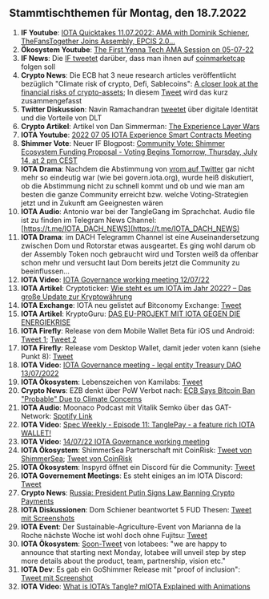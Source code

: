 ## Stammtischthemen für Montag, den 18.7.2022

1. **IF Youtube**: [IOTA Quicktakes 11.07.2022: AMA with Dominik Schiener, TheFansTogether Joins Assembly, EPCIS 2.0...](https://www.youtube.com/watch?v=020LE1SIDUA)
2. **Ökosystem Youtube**: [The First Yenna Tech AMA Session on 05-07-22](https://www.youtube.com/watch?v=IvWkyASrVns)
3. **IF News**: Die [IF tweetet](https://twitter.com/iota/status/1546796522607677442?s=20&t=pQNBdWktaxwbD1DuPFxljQ) darüber, dass man ihnen auf [coinmarketcap](https://coinmarketcap.com/community/profile/IOTA_Foundation) folgen soll 
4. **Crypto News**: Die ECB hat 3 neue research articles veröffentlicht bezüglich "Climate risk of crypto, Defi, Sablecoins": [A closer look at the financial risks of crypto-assets](https://www.ecb.europa.eu/pub/financial-stability/macroprudential-bulletin/html/index.en.html); In diesem [Tweet](https://twitter.com/paddi_hansen/status/1546814639207370755?s=20&t=mynAyPDG0BLu-MfG9IfjpA) wird das kurz zusammengefasst
5. **Twitter Diskussion**: Navin Ramachandran [tweetet](https://twitter.com/navinram999/status/1546615594384084998?s=20&t=PYbrwmVo9JeSXCst0sCEOA) über digitale Identität und die Vorteile von DLT
6. **Crypto Artikel**: Artikel von Dan Simmerman: [The Experience Layer Wars](https://simerman.medium.com/the-experience-layer-wars-9fa6c8c66e9d)
7. **IOTA Youtube**: [2022 07 05 IOTA Experience Smart Contracts Meeting](https://www.youtube.com/watch?v=bCC9-S5U64w)
8. **Shimmer Vote**: Neuer IF Blogpost: [Community Vote: Shimmer Ecosystem Funding Proposal - Voting Begins Tomorrow, Thursday, July 14, at 2 pm CEST](https://blog.iota.org/shimmer-ecosystem-funding-vote/)
9. **IOTA Drama**: Nachdem die Abstimmung von [vrom auf Twitter](https://twitter.com/Vrom14286662/status/1547448684169895937?s=20&t=3mgsb_1xFEY-NBamoQ7a7g) gar nicht mehr so eindeutig war (wie bei govern.iota.org), wurde heiß diskutiert, ob die Abstimmung nicht zu schnell kommt und ob und wie man am besten die ganze Community erreicht bzw. welche Voting-Strategien jetzt und in Zukunft am Geeignesten wären
10. **IOTA Audio**: Antonio war bei der TangleGang im Sprachchat. Audio file ist zu finden im Telegram News Channel: [https://t.me/IOTA_DACH_NEWS](https://t.me/IOTA_DACH_NEWS)
11. **IOTA Drama**: im DACH Telegramm Channel ist eine Auseinandersetzung zwischen Dom und Rotorstar etwas ausgeartet. Es ging wohl darum ob der Assembly Token noch gebraucht wird und Torsten weiß da offenbar schon mehr und versucht laut Dom bereits jetzt die Community zu beeinflussen...
12. **IOTA Video**: [IOTA Governance working meeting 12/07/22](https://www.youtube.com/watch?v=69BjEW0-qA0)
13. **IOTA Artikel**: Cryptoticker: [Wie steht es um IOTA im Jahr 2022? – Das große Update zur Kryptowährung](https://cryptoticker.io/de/iota-das-grosse-update/)
14. **IOTA Exchange**: IOTA neu gelistet auf Bitconomy Exchange: [Tweet](https://twitter.com/Biconomy_Global/status/1547234407999836161?s=20&t=3mgsb_1xFEY-NBamoQ7a7g)
15. **IOTA Artikel**: KryptoGuru: [DAS EU-PROJEKT MIT IOTA GEGEN DIE ENERGIEKRISE](https://krypto-guru.de/news/eu-projekt-mit-iota-cityxchange/)
16. **IOTA Firefly**: Release von dem Mobile Wallet Beta für iOS und Android: [Tweet 1](https://twitter.com/fireflywallet/status/1547320731494715394?s=20&t=3mgsb_1xFEY-NBamoQ7a7g); [Tweet 2](https://twitter.com/fireflywallet/status/1547506029834952706?s=20&t=3mgsb_1xFEY-NBamoQ7a7g)
17. **IOTA Firefly**: Release vom Desktop Wallet, damit jeder voten kann (siehe Punkt 8): [Tweet](https://twitter.com/iota/status/1547540171247190019?s=20&t=-YaVd03c49d5IZyXBp4adg)
18. **IOTA Video**: [IOTA Governance meeting - legal entity Treasury DAO 13/07/2022](https://www.youtube.com/watch?v=wuB5h4uHYdI)
19. **IOTA Ökosystem**: Lebenszeichen von Kamilabs: [Tweet](https://twitter.com/kamilabsstudio/status/1547233971389562880?s=20&t=3mgsb_1xFEY-NBamoQ7a7g)
20. **Crypto News**: EZB denkt über PoW Verbot nach: [ECB Says Bitcoin Ban "Probable" Due to Climate Concerns](https://cryptobriefing.com/ecb-says-bitcoin-ban-probable-climate-concerns/)
21. **IOTA Audio**: Moonaco Podcast mit Vitalik Semko über das GAT-Network: [Spotify Link](https://open.spotify.com/episode/6nj5qNLoRBSiIwYWUPnxqq?si=gi2d4FBBTKuDz9QKLUuhVg&nd=1)
22. **IOTA Video**: [Spec Weekly - Episode 11: TanglePay - a feature rich IOTA WALLET!](https://www.youtube.com/watch?v=fQxpPzfDD4U)
23. **IOTA Video**: [14/07/22 IOTA Governance working meeting](https://www.youtube.com/watch?app=desktop&v=OD5ry3hROxI)
24. **IOTA Ökosystem**: ShimmerSea Partnerschaft mit CoinRisk: [Tweet von ShimmerSea](https://twitter.com/ShimmerSeaDEX/status/1547868583522275333?s=20&t=sJpwFay-bJOaVnSrGN7fww); [Tweet von CoinRisk](https://twitter.com/CoinRisk/status/1547911602438955008?s=20&t=kVoUe8Ww8KVlOlZcUcWHZQ)
25. **IOTA Ökosystem**: Inspyrd öffnet ein Discord für die Community: [Tweet](https://twitter.com/inspyrdNFT/status/1547897052629123072?s=20&t=kVoUe8Ww8KVlOlZcUcWHZQ)
26. **IOTA Governement Meetings**: Es steht einiges an im IOTA Discord: [Tweet](https://twitter.com/iota/status/1547913960065667077?s=20&t=kVoUe8Ww8KVlOlZcUcWHZQ)
27. **Crypto News**: [Russia: President Putin Signs Law Banning Crypto Payments](https://watcher.guru/news/russia-president-putin-signs-law-banning-crypto-payments)
28. **IOTA Diskussionen**: Dom Schiener beantwortet 5 FUD Thesen: [Tweet mit Screenshots](https://twitter.com/IotaPoet/status/1547910190372032513?s=20&t=DhLHExwFC_PKm533u6zYgA)
29. **IOTA Event**: Der Sustainable-Agriculture-Event von Marianna de la Roche nächste Woche ist wohl doch ohne Fujitsu: [Tweet](https://twitter.com/Marydlrw/status/1547929174731411461?s=20&t=DhLHExwFC_PKm533u6zYgA)
30. **IOTA Ökosystem**: [Soon-Tweet](https://twitter.com/iotabee/status/1547929007286411267?s=20&t=DhLHExwFC_PKm533u6zYgA) von Iotabees: "we are happy to announce that starting next Monday, Iotabee will unveil step by step more details about the product, team, partnership, vision etc."
31. **IOTA Dev**: Es gab ein GoShimmer Release mit "proof of inclusion": [Tweet mit Screenshot](https://twitter.com/Vrom14286662/status/1547687087209476096?s=20&t=DhLHExwFC_PKm533u6zYgA)
32. **IOTA Video**: [What is IOTA’s Tangle? mIOTA Explained with Animations](https://www.youtube.com/watch?v=3K9DD5phJEY)






